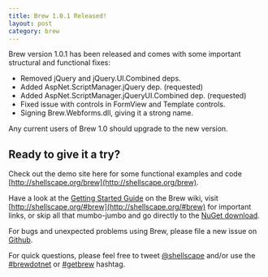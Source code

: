 ```yaml
--- 
title: Brew 1.0.1 Released!
layout: post
category: brew
---
```


Brew version 1.0.1 has been released and comes with some important structural and functional fixes:

* Removed jQuery and jQuery.UI.Combined deps.
* Added AspNet.ScriptManager.jQuery dep. (requested)
* Added AspNet.ScriptManager.jQueryUI.Combined dep. (requested)
* Fixed issue with controls in FormView and Template controls.
* Signing Brew.Webforms.dll, giving it a strong name.

Any current users of Brew 1.0 should upgrade to the new version.

## Ready to give it a try?

Check out the demo site here for some functional examples and code [http://shellscape.org/brew](http://shellscape.org/brew). 

Have a look at the [Getting Started Guide](https://github.com/shellscape/brew/wiki) on the Brew wiki, visit [http://shellscape.org/#brew](http://shellscape.org/#brew) for important links, or skip all that mumbo-jumbo and go directly to the [NuGet download](http://nuget.org/packages/brew).

For bugs and unexpected problems using Brew, please file a new issue on [Github](https://github.com/shellscape/brew/issues).

For quick questions, please feel free to tweet [@shellscape](https://twitter.com/shellscape) and/or use the [#brewdotnet](https://twitter.com/search/realtime?q=%23brewdotnet&src=typd) or [#getbrew](https://twitter.com/search/realtime?q=%23getbrew&src=typd) hashtag.
